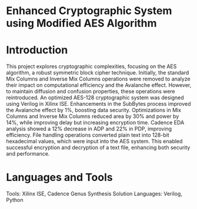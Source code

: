 # Enhanced Cryptographic System using Modified AES Algorithm

# Introduction

This project explores cryptographic complexities, focusing on the AES algorithm, a robust symmetric block cipher technique. Initially, the standard Mix Columns and Inverse Mix Columns operations were removed to analyze their impact on computational efficiency and the Avalanche effect. However, to maintain diffusion and confusion properties, these operations were reintroduced. An optimized AES-128 cryptographic system was designed using Verilog in Xilinx ISE. Enhancements in the SubBytes process improved the Avalanche effect by 1%, boosting data security. Optimizations in Mix Columns and Inverse Mix Columns reduced area by 30% and power by 14%, while improving delay but increasing encryption time. Cadence EDA analysis showed a 12% decrease in ADP and 22% in PDP, improving efficiency. File handling operations converted plain text into 128-bit hexadecimal values, which were input into the AES system. This enabled successful encryption and decryption of a text file, enhancing both security and performance.

# Languages and Tools
Tools: Xilinx ISE, Cadence Genus Synthesis Solution
Languages: Verilog, Python
